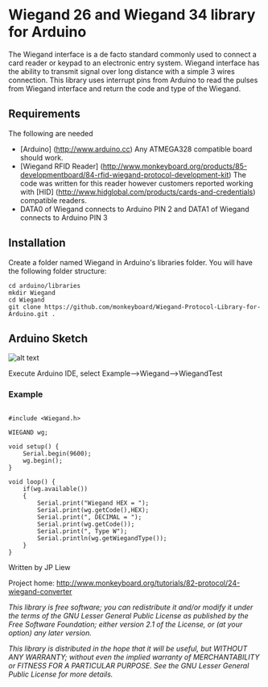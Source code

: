 # Wiegand 26 and Wiegand 34 library for Arduino

The Wiegand interface is a de facto standard commonly used to connect a card reader or keypad to an electronic entry system. Wiegand interface has the ability to transmit signal over long distance with a simple 3 wires connection. This library uses interrupt pins from Arduino to read the pulses from Wiegand interface and return the code and type of the Wiegand.

## Requirements

The following are needed 

* [Arduino] (http://www.arduino.cc) Any ATMEGA328 compatible board should work.
* [Wiegand RFID Reader] (http://www.monkeyboard.org/products/85-developmentboard/84-rfid-wiegand-protocol-development-kit) The code was written for this reader however customers reported working with [HID] (http://www.hidglobal.com/products/cards-and-credentials) compatible readers.
* DATA0 of Wiegand connects to Arduino PIN 2 and DATA1 of Wiegand connects to Arduino PIN 3

## Installation 

Create a folder named Wiegand in Arduino's libraries folder.  You will have the following folder structure:

	cd arduino/libraries
	mkdir Wiegand
	cd Wiegand
	git clone https://github.com/monkeyboard/Wiegand-Protocol-Library-for-Arduino.git .

## Arduino Sketch

![alt text](http://www.monkeyboard.org/images/tutorials/wiegand/wiegand_arduino.png "RFID Reader to Arduino connection diagram")


Execute Arduino IDE, select Example-->Wiegand-->WiegandTest

### Example
<pre><code>
#include &lt;Wiegand.h&gt;

WIEGAND wg;

void setup() {
	Serial.begin(9600);  
	wg.begin();
}

void loop() {
	if(wg.available())
	{
		Serial.print("Wiegand HEX = ");
		Serial.print(wg.getCode(),HEX);
		Serial.print(", DECIMAL = ");
		Serial.print(wg.getCode());
		Serial.print(", Type W");
		Serial.println(wg.getWiegandType());    
	}
}
</code></pre>

Written by JP Liew

Project home: http://www.monkeyboard.org/tutorials/82-protocol/24-wiegand-converter

*This library is free software; you can redistribute it and/or modify it under the terms of the GNU Lesser General Public License as published by the Free Software Foundation; either version 2.1 of the License, or (at your option) any later version.*

*This library is distributed in the hope that it will be useful, but WITHOUT ANY WARRANTY; without even the implied warranty of MERCHANTABILITY or FITNESS FOR A PARTICULAR PURPOSE.  See the GNU Lesser General Public License for more details.*